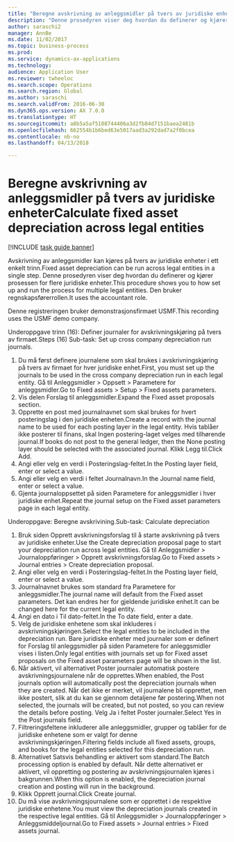 ```yaml
--- 
title: "Beregne avskrivning av anleggsmidler på tvers av juridiske enheter"
description: "Denne prosedyren viser deg hvordan du definerer og kjører avskrivningsprosessen for flere juridiske enheter."
author: saraschi2
manager: AnnBe
ms.date: 11/02/2017
ms.topic: business-process
ms.prod: 
ms.service: dynamics-ax-applications
ms.technology: 
audience: Application User
ms.reviewer: twheeloc
ms.search.scope: Operations
ms.search.region: Global
ms.author: saraschi
ms.search.validFrom: 2016-06-30
ms.dyn365.ops.version: AX 7.0.0
ms.translationtype: HT
ms.sourcegitcommit: a8b5a5af5108744406a3d2fb84d7151baea2481b
ms.openlocfilehash: 662554b1b6bed63e5017aad3a292dad7a2f0bcea
ms.contentlocale: nb-no
ms.lasthandoff: 04/13/2018

---
```

# <a name="calculate-fixed-asset-depreciation-across-legal-entities"></a><span data-ttu-id="db6e3-103">Beregne avskrivning av anleggsmidler på tvers av juridiske enheter</span><span class="sxs-lookup"><span data-stu-id="db6e3-103">Calculate fixed asset depreciation across legal entities</span></span>

[!INCLUDE [task guide banner](../../includes/task-guide-banner.md)]

<span data-ttu-id="db6e3-104">Avskrivning av anleggsmidler kan kjøres på tvers av juridiske enheter i ett enkelt trinn.</span><span class="sxs-lookup"><span data-stu-id="db6e3-104">Fixed asset depreciation can be run across legal entities in a single step.</span></span> <span data-ttu-id="db6e3-105">Denne prosedyren viser deg hvordan du definerer og kjører prosessen for flere juridiske enheter.</span><span class="sxs-lookup"><span data-stu-id="db6e3-105">This procedure shows you to how set up and run the process for multiple legal entities.</span></span> <span data-ttu-id="db6e3-106">Den bruker regnskapsførerrollen.</span><span class="sxs-lookup"><span data-stu-id="db6e3-106">It uses the accountant role.</span></span>  

<span data-ttu-id="db6e3-107">Denne registreringen bruker demonstrasjonsfirmaet USMF.</span><span class="sxs-lookup"><span data-stu-id="db6e3-107">This recording uses the USMF demo company.</span></span>


<span data-ttu-id="db6e3-108">Underoppgave trinn (16): Definer journaler for avskrivningskjøring på tvers av firmaet.</span><span class="sxs-lookup"><span data-stu-id="db6e3-108">Steps (16) Sub-task: Set up cross company depreciation run journals.</span></span> 

1. <span data-ttu-id="db6e3-109">Du må først definere journalene som skal brukes i avskrivningskjøring på tvers av firmaet for hver juridiske enhet.</span><span class="sxs-lookup"><span data-stu-id="db6e3-109">First, you must set up the journals to be used in the cross company depreciation run in each legal entity.</span></span> <span data-ttu-id="db6e3-110">Gå til Anleggsmidler > Oppsett > Parametere for anleggsmidler.</span><span class="sxs-lookup"><span data-stu-id="db6e3-110">Go to Fixed assets > Setup > Fixed assets parameters.</span></span> 
2. <span data-ttu-id="db6e3-111">Vis delen Forslag til anleggsmidler.</span><span class="sxs-lookup"><span data-stu-id="db6e3-111">Expand the Fixed asset proposals section.</span></span> 
3. <span data-ttu-id="db6e3-112">Opprette en post med journalnavnet som skal brukes for hvert posteringslag i den juridiske enheten.</span><span class="sxs-lookup"><span data-stu-id="db6e3-112">Create a record with the journal name to be used for each posting layer in the legal entity.</span></span> <span data-ttu-id="db6e3-113">Hvis tablåer ikke posterer til finans, skal Ingen postering-laget velges med tilhørende journal.</span><span class="sxs-lookup"><span data-stu-id="db6e3-113">If books do not post to the general ledger, then the None posting layer should be selected with the associated journal.</span></span> <span data-ttu-id="db6e3-114">Klikk Legg til.</span><span class="sxs-lookup"><span data-stu-id="db6e3-114">Click Add.</span></span> 
4. <span data-ttu-id="db6e3-115">Angi eller velg en verdi i Posteringslag-feltet.</span><span class="sxs-lookup"><span data-stu-id="db6e3-115">In the Posting layer field, enter or select a value.</span></span> 
5. <span data-ttu-id="db6e3-116">Angi eller velg en verdi i feltet Journalnavn.</span><span class="sxs-lookup"><span data-stu-id="db6e3-116">In the Journal name field, enter or select a value.</span></span> 
6. <span data-ttu-id="db6e3-117">Gjenta journaloppsettet på siden Parametere for anleggsmidler i hver juridiske enhet.</span><span class="sxs-lookup"><span data-stu-id="db6e3-117">Repeat the journal setup on the Fixed asset parameters page in each legal entity.</span></span> 

<span data-ttu-id="db6e3-118">Underoppgave: Beregne avskrivining.</span><span class="sxs-lookup"><span data-stu-id="db6e3-118">Sub-task: Calculate depreciation</span></span>

1. <span data-ttu-id="db6e3-119">Bruk siden Opprett avskrivningsforslag til å starte avskrivning på tvers av juridiske enheter.</span><span class="sxs-lookup"><span data-stu-id="db6e3-119">Use the Create depreciation proposal page to start your depreciation run across legal entities.</span></span> <span data-ttu-id="db6e3-120">Gå til Anleggsmidler > Journaloppføringer > Opprett avskrivningsforslag.</span><span class="sxs-lookup"><span data-stu-id="db6e3-120">Go to Fixed assets > Journal entries > Create depreciation proposal.</span></span> 
2. <span data-ttu-id="db6e3-121">Angi eller velg en verdi i Posteringslag-feltet.</span><span class="sxs-lookup"><span data-stu-id="db6e3-121">In the Posting layer field, enter or select a value.</span></span> 
3. <span data-ttu-id="db6e3-122">Journalnavnet brukes som standard fra Parametere for anleggsmidler.</span><span class="sxs-lookup"><span data-stu-id="db6e3-122">The journal name will default from the Fixed asset parameters.</span></span> <span data-ttu-id="db6e3-123">Det kan endres her for gjeldende juridiske enhet.</span><span class="sxs-lookup"><span data-stu-id="db6e3-123">It can be changed here for the current legal entity.</span></span> 
4. <span data-ttu-id="db6e3-124">Angi en dato i Til dato-feltet.</span><span class="sxs-lookup"><span data-stu-id="db6e3-124">In the To date field, enter a date.</span></span> 
5. <span data-ttu-id="db6e3-125">Velg de juridiske enhetene som skal inkluderes i avskrivningskjøringen.</span><span class="sxs-lookup"><span data-stu-id="db6e3-125">Select the legal entities to be included in the depreciation run.</span></span> <span data-ttu-id="db6e3-126">Bare juridiske enheter med journaler som er definert for Forslag til anleggsmidler på siden Parametere for anleggsmidler vises i listen.</span><span class="sxs-lookup"><span data-stu-id="db6e3-126">Only legal entities with journals set up for Fixed asset proposals on the Fixed asset parameters page will be shown in the list.</span></span> 
6. <span data-ttu-id="db6e3-127">Når aktivert, vil alternativet Poster journaler automatisk postere avskrivningsjournalene når de opprettes.</span><span class="sxs-lookup"><span data-stu-id="db6e3-127">When enabled, the Post journals option will automatically post the depreciation journals when they are created.</span></span> <span data-ttu-id="db6e3-128">Når det ikke er merket, vil journalene bli opprettet, men ikke postert, slik at du kan se gjennom detaljene før postering.</span><span class="sxs-lookup"><span data-stu-id="db6e3-128">When not selected, the journals will be created, but not posted, so you can review the details before posting.</span></span> <span data-ttu-id="db6e3-129">Velg Ja i feltet Poster journaler.</span><span class="sxs-lookup"><span data-stu-id="db6e3-129">Select Yes in the Post journals field.</span></span> 
7. <span data-ttu-id="db6e3-130">Filtreringsfeltene inkluderer alle anleggsmidler, grupper og tablåer for de juridiske enhetene som er valgt for denne avskrivningskjøringen.</span><span class="sxs-lookup"><span data-stu-id="db6e3-130">Filtering fields include all fixed assets, groups, and books for the legal entities selected for this depreciation run.</span></span> 
8. <span data-ttu-id="db6e3-131">Alternativet Satsvis behandling er aktivert som standard.</span><span class="sxs-lookup"><span data-stu-id="db6e3-131">The Batch processing option is enabled by default.</span></span> <span data-ttu-id="db6e3-132">Når dette alternativet er aktivert, vil oppretting og postering av avskrivningsjournalen kjøres i bakgrunnen.</span><span class="sxs-lookup"><span data-stu-id="db6e3-132">When this option is enabled, the depreciation journal creation and posting will run in the background.</span></span> 
9. <span data-ttu-id="db6e3-133">Klikk Opprett journal.</span><span class="sxs-lookup"><span data-stu-id="db6e3-133">Click Create journal.</span></span> 
10. <span data-ttu-id="db6e3-134">Du må vise avskrivningsjournalene som er opprettet i de respektive juridiske enhetene.</span><span class="sxs-lookup"><span data-stu-id="db6e3-134">You must view the depreciation journals created in the respective legal entities.</span></span> <span data-ttu-id="db6e3-135">Gå til Anleggsmidler > Journaloppføringer > Anleggsmiddeljournal.</span><span class="sxs-lookup"><span data-stu-id="db6e3-135">Go to Fixed assets > Journal entries > Fixed assets journal.</span></span>

